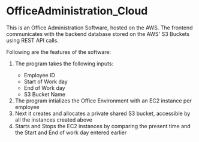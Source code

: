 # OfficeAdministration_Cloud
This is an Office Administration Software, hosted on the AWS. The frontend communicates with the backend database stored on the AWS' S3 Buckets using REST API calls. 

Following are the features of the software:
<ol>
<li>The program takes the following inputs:</li>
<ul>
<li>Employee ID</li>
<li>Start of Work day </li>
<li> End of Work day </li>
<li> S3 Bucket Name </li>
</ul>
<li> The program intializes the Office Environment with an EC2 instance per employee </li>
<li> Next it creates and allocates a private shared S3 bucket, accessible by all the instances created above </li>
<li> Starts and Stops the EC2 instances by comparing the present time and the Start and End of work day entered earlier </li>



